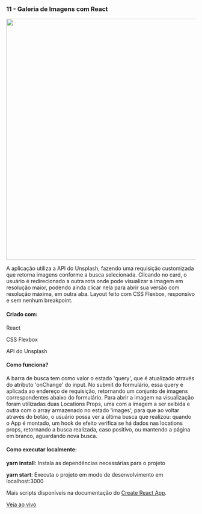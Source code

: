 <h3 align="left">11 - Galeria de Imagens com React</h3>
<img src="https://omagotemum.site/assets/img/portfolio/goodbye31/11/project.png" width="640" />
<p align="left">A aplicação utiliza a API do Unsplash, fazendo uma requisição customizada que retorna imagens conforme a busca selecionada. Clicando no card, o usuário é redirecionado a outra rota onde pode visualizar a imagem em resolução maior, podendo ainda clicar nela para abrir sua versão com resolução máxima, em outra aba. Layout feito com CSS Flexbox, responsivo e sem nenhum breakpoint.</p>

<h4 align="left">Criado com:</h4>
<p align="left">React</p>
<p align="left">CSS Flexbox</p>
<p align="left">API do Unsplash</p>

<h4 align="left">Como funciona?</h4>
<p align="left">A barra de busca tem como valor o estado 'query', que é atualizado através do atributo 'onChange' do input. No submit do formulário, essa query é aplicada ao endereço de requisição, retornando um conjunto de imagens correspondentes abaixo do formulário. Para abrir a imagem na visualização foram utilizadas duas Locations Props, uma com a imagem a ser exibida e outra com o array armazenado no estado 'images', para que ao voltar através do botão, o usuário possa ver a última busca que realizou: quando o App é montado, um hook de efeito verifica se há dados nas locations props, retornando a busca realizada, caso positivo, ou mantendo a página em branco, aguardando nova busca.</p>

<h4 align="left">Como executar localmente:</h4>
<p align="left"><b>yarn install</b>: Instala as dependências necessárias para o projeto</p>
<p align="left"><b>yarn start</b>: Executa o projeto em modo de desenvolvimento em localhost:3000</p>

Mais scripts disponíveis na documentação do [Create React App](https://github.com/facebook/create-react-app).

[Veja ao vivo](https://g31-galeria-reativa.now.sh/)
